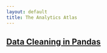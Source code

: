 ```yaml
---
layout: default
title: The Analytics Atlas
---
```


<link rel="icon" href="favicon.ico" type="image/x-icon">

## [Data Cleaning in Pandas](./data-cleaning.md)
